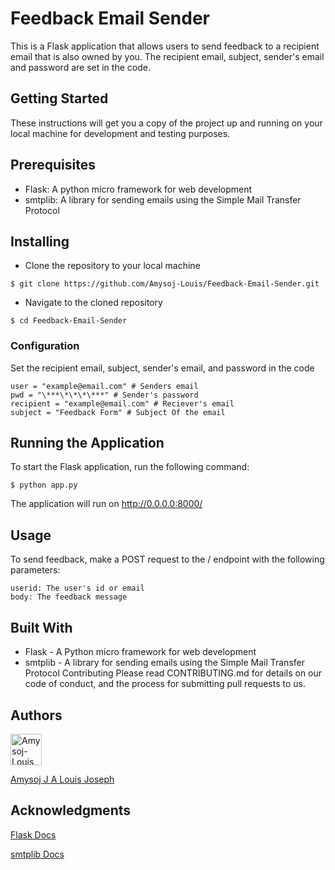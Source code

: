 # Feedback Email Sender

This is a Flask application that allows users to send feedback to a recipient email that is also owned by you. The recipient email, subject, sender's email and password are set in the code.

## Getting Started

These instructions will get you a copy of the project up and running on your local machine for development and testing purposes.

## Prerequisites

- Flask: A python micro framework for web development
- smtplib: A library for sending emails using the Simple Mail Transfer Protocol

## Installing

- Clone the repository to your local machine

```
$ git clone https://github.com/Amysoj-Louis/Feedback-Email-Sender.git
```

- Navigate to the cloned repository

```
$ cd Feedback-Email-Sender
```

### Configuration

Set the recipient email, subject, sender's email, and password in the code

```
user = "example@email.com" # Senders email
pwd = "\***\*\*\*\***" # Sender's password
recipient = "example@email.com" # Reciever's email
subject = "Feedback Form" # Subject Of the email
```

## Running the Application

To start the Flask application, run the following command:

```
$ python app.py
```

The application will run on http://0.0.0.0:8000/

## Usage

To send feedback, make a POST request to the / endpoint with the following parameters:

```
userid: The user's id or email
body: The feedback message
```

## Built With

- Flask - A Python micro framework for web development
- smtplib - A library for sending emails using the Simple Mail Transfer Protocol
  Contributing
  Please read CONTRIBUTING.md for details on our code of conduct, and the process for submitting pull requests to us.

## Authors

<a href="https://github.com/Amysoj-Louis/">
  <img  alt="Amysoj-Louis" height="50px"width="50px" src="https://avatars.githubusercontent.com/u/100863456?v=4" />
</a>

[Amysoj J A Louis Joseph]("https://github.com/Amysoj-Louis")

## Acknowledgments

[Flask Docs]("https://flask.palletsprojects.com/en/2.2.x/")

[smtplib Docs]("https://docs.python.org/3/library/smtplib.html)
